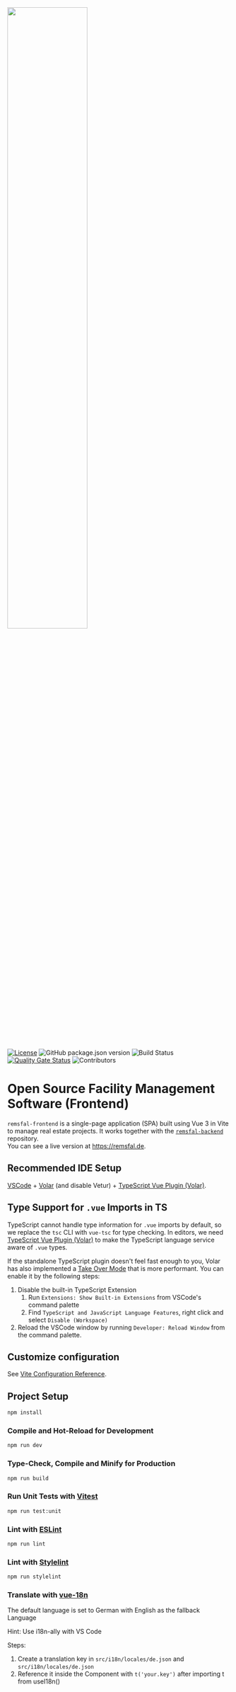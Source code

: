 <img src="https://remsfal.de/logo_upscaled.png" width="60%">

[![License](https://img.shields.io/github/license/remsfal/remsfal-frontend)](https://github.com/remsfal/remsfal-frontend/blob/main/LICENSE)
![GitHub package.json version](https://img.shields.io/github/package-json/v/remsfal/remsfal-frontend)
![Build Status](https://img.shields.io/badge/build-passing-brightgreen)
[![Quality Gate Status](https://sonarcloud.io/api/project_badges/measure?project=remsfal_remsfal-frontend&metric=alert_status)](https://sonarcloud.io/summary/new_code?id=remsfal_remsfal-frontend)
![Contributors](https://img.shields.io/github/contributors/remsfal/remsfal-frontend)

# Open Source Facility Management Software (Frontend)

`remsfal-frontend` is a single-page application (SPA) built using Vue 3 in Vite to manage real estate projects.
It works together with the [`remsfal-backend`](https://github.com/remsfal/remsfal-backend) repository.  
You can see a live version at https://remsfal.de.

## Recommended IDE Setup

[VSCode](https://code.visualstudio.com/) + [Volar](https://marketplace.visualstudio.com/items?itemName=Vue.volar) (and disable Vetur) + [TypeScript Vue Plugin (Volar)](https://marketplace.visualstudio.com/items?itemName=Vue.vscode-typescript-vue-plugin).

## Type Support for `.vue` Imports in TS

TypeScript cannot handle type information for `.vue` imports by default, so we replace the `tsc` CLI with `vue-tsc` for type checking. In editors, we need [TypeScript Vue Plugin (Volar)](https://marketplace.visualstudio.com/items?itemName=Vue.vscode-typescript-vue-plugin) to make the TypeScript language service aware of `.vue` types.

If the standalone TypeScript plugin doesn't feel fast enough to you, Volar has also implemented a [Take Over Mode](https://github.com/johnsoncodehk/volar/discussions/471#discussioncomment-1361669) that is more performant. You can enable it by the following steps:

1. Disable the built-in TypeScript Extension
    1) Run `Extensions: Show Built-in Extensions` from VSCode's command palette
    2) Find `TypeScript and JavaScript Language Features`, right click and select `Disable (Workspace)`
2. Reload the VSCode window by running `Developer: Reload Window` from the command palette.

## Customize configuration

See [Vite Configuration Reference](https://vitejs.dev/config/).

## Project Setup

```sh
npm install
```

### Compile and Hot-Reload for Development

```sh
npm run dev
```

### Type-Check, Compile and Minify for Production

```sh
npm run build
```

### Run Unit Tests with [Vitest](https://vitest.dev/)

```sh
npm run test:unit
```

### Lint with [ESLint](https://eslint.org/)

```sh
npm run lint
```

### Lint with [Stylelint](https://stylelint.io/)

```sh
npm run stylelint
```

### Translate with [vue-18n](https://vue-i18n.intlify.dev/)

The default language is set to German with English as the fallback Language

Hint: Use i18n-ally with VS Code

Steps:
1. Create a translation key in `src/i18n/locales/de.json` and `src/i18n/locales/de.json`
2. Reference it inside the Component with `t('your.key')` after importing t from useI18n()

